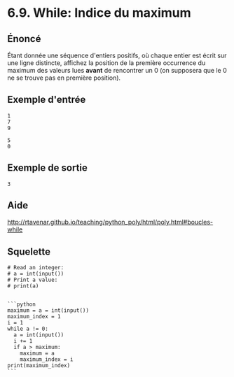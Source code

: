 # 6.9. While: Indice du maximum

## **Énoncé**

Étant donnée une séquence d'entiers positifs, où chaque entier est écrit sur une ligne distincte, affichez la position de la première occurrence du maximum des valeurs lues **avant** de rencontrer un 0 (on supposera que le 0 ne se trouve pas en première position).

## **Exemple d'entrée**

```
1
7
9
```

```
5
0
```

## **Exemple de sortie**

```
3
```

## Aide

http://rtavenar.github.io/teaching/python_poly/html/poly.html#boucles-while

## Squelette

```{code-cell} python
# Read an integer:
# a = int(input())
# Print a value:
# print(a)
```

````{dropdown} Proposition de solution

```python
maximum = a = int(input())
maximum_index = 1
i = 1
while a != 0:
  a = int(input())
  i += 1
  if a > maximum:
    maximum = a
    maximum_index = i
print(maximum_index)
```
````
